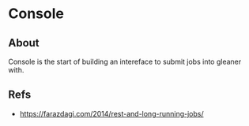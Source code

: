 # Console

## About

Console is the start of building an intereface to submit jobs into gleaner with.

## Refs

* https://farazdagi.com/2014/rest-and-long-running-jobs/ 
